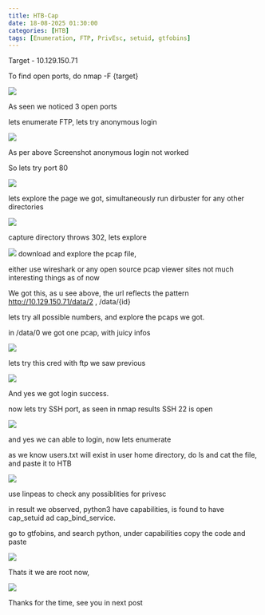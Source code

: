 ```yaml
---
title: HTB-Cap
date: 18-08-2025 01:30:00
categories: [HTB]
tags: [Enumeration, FTP, PrivEsc, setuid, gtfobins]
---
```

Target - 10.129.150.71

To find open ports, do nmap -F {target}

![](https://cdn.vkie.pro/Pasted%20image%2020250818235555.png)

As seen we noticed 3 open ports

lets enumerate FTP, lets try anonymous login

![](https://cdn.vkie.pro/Pasted%20image%2020250818235826.png)

As per above Screenshot anonymous login not worked

So lets try port 80

![](https://cdn.vkie.pro/Pasted%20image%2020250818235909.png)

lets explore the page we got, simultaneously run dirbuster for any other directories

![](https://cdn.vkie.pro/Pasted%20image%2020250819000048.png)

capture directory throws 302, lets explore

![](https://cdn.vkie.pro/Pasted%20image%2020250819000148.png)
download and explore the pcap file, 

either use wireshark or any open source pcap viewer sites
not much interesting things as of now
 
We got this, as u see above, the url reflects the pattern http://10.129.150.71/data/2
, /data/{id}

lets try all possible numbers, and explore the pcaps we got.

in /data/0 we got one pcap, with juicy infos

![](https://cdn.vkie.pro/Pasted%20image%2020250819000438.png)

lets try this cred with ftp we saw previous

![](https://cdn.vkie.pro/Pasted%20image%2020250819000646.png)

And yes we got login success.

now lets try SSH port, as seen in nmap results SSH 22 is open

![](https://cdn.vkie.pro/Pasted%20image%2020250819000825.png)

and yes we can able to login, now lets enumerate

as we know users.txt will exist in user home directory, do ls and cat the file, and paste it to HTB

![](https://cdn.vkie.pro/Pasted%20image%2020250819001300.png)

use linpeas to check any possiblities for privesc

in result we observed, python3 have capabilities, is found to have cap_setuid ad cap_bind_service.

go to gtfobins, and search python, under capabilities copy the code and paste

![](https://cdn.vkie.pro/Pasted%20image%2020250819002513.png)

Thats it we are root now, 

![](https://cdn.vkie.pro/Pasted%20image%2020250819002949.png)

Thanks for the time, see you in next post
